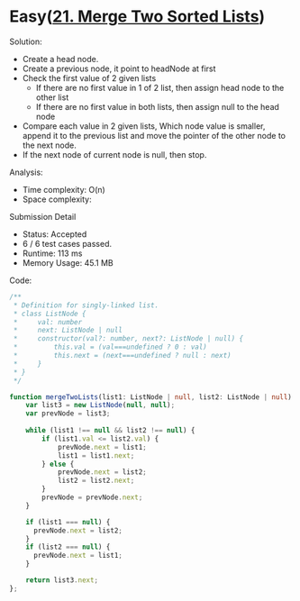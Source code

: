 # Easy([21. Merge Two Sorted Lists](https://leetcode.com/problems/merge-two-sorted-lists/)) #
Solution:
- Create a head node.
- Create a previous node, it point to headNode at first
- Check the first value of 2 given lists
  - If there are no first value in 1 of 2 list, then assign head node to the other list
  - If there are no first value in both lists, then assign null to the head node
- Compare each value in 2 given lists, Which node value is smaller, append it to the previous list and move the pointer of the other node to the next node.
- If the next node of current node is null, then stop.

Analysis:
- Time complexity: O(n)
- Space complexity:

Submission Detail
- Status: Accepted
- 6 / 6 test cases passed.
- Runtime: 113 ms
- Memory Usage: 45.1 MB

Code:
```ts
/**
 * Definition for singly-linked list.
 * class ListNode {
 *     val: number
 *     next: ListNode | null
 *     constructor(val?: number, next?: ListNode | null) {
 *         this.val = (val===undefined ? 0 : val)
 *         this.next = (next===undefined ? null : next)
 *     }
 * }
 */

function mergeTwoLists(list1: ListNode | null, list2: ListNode | null): ListNode | null {
    var list3 = new ListNode(null, null);
    var prevNode = list3;
  
    while (list1 !== null && list2 !== null) {
        if (list1.val <= list2.val) { 
            prevNode.next = list1;
            list1 = list1.next;
        } else {
            prevNode.next = list2;
            list2 = list2.next;
        }
        prevNode = prevNode.next;
    }

    if (list1 === null) { 
      prevNode.next = list2; 
    }
    if (list2 === null) { 
      prevNode.next = list1; 
    }

    return list3.next;
};
```
